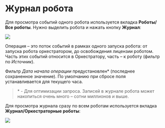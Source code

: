 # Журнал робота

Для просмотра событий одного робота используется вкладка **Роботы/Все роботы**. Нужно выделить робота и нажать кнопку **Журнал**:

![](../../../orchestrator-new/resources/monitoring/robot-log.PNG)

Операция – это поток событий в рамках одного запуска робота: от запуска робота оркестратором, до освобождения лицензии роботом. 
Часть этих событий относится в Оркестратору, часть – к роботу (фильтр по *Источник*).

Фильтр *Дата начала операции* предустановлен\* (последнее сохраненное значение). По умолчанию при сбросе поля устанавливается для текущего часа.

> \* - Для оптимизации запроса. Записей в журнале робота может накопиться очень много – сотни миллионов и выше.

Для просмотра журнала сразу по всем роботам используется вкладка **Журнал/Оркестраторные роботы**:
 
![](../../../orchestrator-new/resources/monitoring/robot-log2.PNG)


